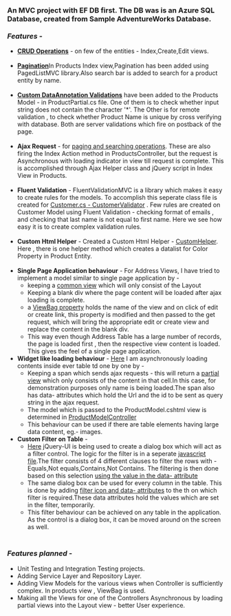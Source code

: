 ### An MVC project with EF DB first. The DB was is an Azure SQL Database, created from Sample AdventureWorks Database.<br/><br/>*Features -*
 * [**CRUD Operations**](https://github.com/VijayIyer/MVCPractice/blob/master/MVCPractice/Controllers/ProductsController.cs) - on few of the entities  - Index,Create,Edit views.<br/><br/>
 * [**Pagination**](https://github.com/VijayIyer/MVCPractice/blob/master/MVCPractice/Views/Products/Index.cshtml)In Products Index view,Pagination  has been added using PagedListMVC library.Also search bar is added to search for a product entity by name.<br/><br/>
 * [**Custom DataAnnotation Validations**](https://github.com/VijayIyer/MVCPractice/blob/master/MVCPractice/ProductPartial.cs) have been added to the Products Model  - in ProductPartial.cs file. One of them is to check whether input string does not contain the character '*'. The Other is for remote validation , to check whether Product Name is unique by cross verifying with database. Both are server validations which fire on postback of the page.<br/><br/>
* **Ajax Request** - for [paging and searching operations](https://github.com/VijayIyer/MVCPractice/blob/master/MVCPractice/Views/Products/ProductsTable.cshtml). These are also firing the Index Action method in ProductsController, but the request is Asynchronous with loading indicator in view till request is complete. This is accomplished through Ajax Helper class and jQuery script in Index View in Products.<br/><br/>
 * **Fluent Validation** - FluentValidationMVC is a library which makes it easy to create rules for the models. To accomplish this seperate class file is created for [Customer.cs - CustomerValidator](https://github.com/VijayIyer/MVCPractice/blob/master/MVCPractice/CustomerValidator.cs) . Few rules are created on Customer Model using Fluent Validation - checking format of emails , and checking that last name is not equal to first name. Here we see how easy it is to create complex validation rules.<br/><br/>
 * **Custom Html Helper** - Created a Custom Html Helper - [CustomHelper](https://github.com/VijayIyer/MVCPractice/blob/master/MVCPractice/CustomHelpers/CustomHelpers.cs). Here , there is one helper method which creates a datalist for Color Property in Product Entity.<br/><br/>
 * **Single Page Application behaviour** -  For Address Views, I have tried to implement a model similar to single page application by -  
   * keeping a [common view](https://github.com/VijayIyer/MVCPractice/blob/master/MVCPractice/Views/Addresses/Shared.cshtml) which will only consist of the Layout 
   * Keeping a blank div where the page content will be loaded after ajax loading is complete.
   * a [ViewBag property](https://github.com/VijayIyer/MVCPractice/blob/master/MVCPractice/Views/Addresses/Shared.cshtml#L47) holds the name of the view and on click of edit or create link, this property is modified and then passed to the get request, which will bring the appropriate edit or create view and replace the content in the blank div.
   * This way even though Address Table has a large number of records, the page is loaded first , then the respective view content is loaded. This gives the feel of a single page application.
 * **Widget like loading behaviour** -  [Here](https://github.com/VijayIyer/MVCPractice/blob/master/MVCPractice/Views/ProductModels/Index.cshtml#L172) I am asynchronously loading contents inside ever table td one by one by -
   *  Keeping a span which sends ajax requests - this will return a [partial view](https://github.com/VijayIyer/MVCPractice/blob/master/MVCPractice/Views/ProductModels/ProductModel.cshtml) which only consists of the content in that cell.In this case, for demonstration purposes only name is being loaded.The span also has data- attributes which hold the Url and the id to be sent as query string in the ajax request.
   * The model which is passed to the ProductModel.cshtml view is determined in [ProductModelController](https://github.com/VijayIyer/MVCPractice/blob/master/MVCPractice/Controllers/ProductModelsController.cs#L25)
   * This behaviour can be used if there are table elements having large data content, eg.- images.
 * **Custom Filter on Table** - 
   * [Here](https://github.com/VijayIyer/MVCPractice/blob/master/MVCPractice/Views/Products/Index.cshtml) jQuery-UI is being used to create a dialog box which will act as a filter control. The logic for the filter is in a seperate [javascript file](https://github.com/VijayIyer/MVCPractice/blob/master/MVCPractice/ColumnFilters.js).The filter consists of 4 different clauses to filter the rows with  - Equals,Not equals,Contains,Not Contains. The filtering is then done based on this selection [using the value in the data- attribute](https://github.com/VijayIyer/MVCPractice/blob/master/MVCPractice/ColumnFilters.js#L49)
   * The same dialog box can be used for every column in the table. This is done by adding [filter icon and data- attributes](https://github.com/VijayIyer/MVCPractice/blob/master/MVCPractice/Views/Products/ProductsTable.cshtml#L10) to the th on which filter is required.These data attributes hold the values which are set in the filter, temporarily. 
   * This filter behaviour can be achieved on any table in the application. As the control is a dialog box, it can be moved around on the screen as well.
 
### <br/>*Features planned -*
 * Unit Testing and Integration Testing projects.<br/>
 * Adding Service Layer and Repository Layer.<br/>
 * Adding View Models for the various views when Controller is sufficiently complex. In products view , ViewBag is used.<br/>
 * Making all the Views for one of the Controllers Asynchronous by loading partial views into the Layout view - better User experience. <br/>
